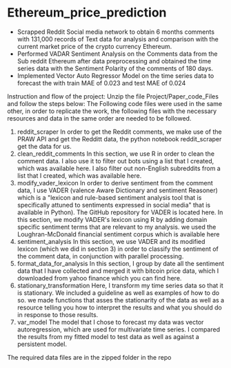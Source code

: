# Ethereum_price_prediction


-	Scrapped Reddit Social media network to obtain 6 months comments with 131,000 records of Text data for analysis and comparison with the current market price of the crypto currency Ethereum.
-	Performed VADAR Sentiment Analysis on the Comments data from the Sub reddit Ethereum after data preprocessing and obtained the time series data with the Sentiment Polarity of the comments of 180 days.
-	Implemented Vector Auto Regressor Model on the time series data to forecast the with train MAE of 0.023 and test MAE of 0.024




Instruction and flow of the project:
Unzip the file Project/Paper_code_Files and follow the steps below:
The Following code files were used in the same other, in order to replicate the work, the following files with the necessary resources and data in the same order are needed to be followed.
1. reddit_scraper
In order to get the Reddit comments, we make use of the PRAW API and get the Redditt data, the python notebook reddit_scraper get the data for us.
2. clean_reddit_comments
In this section, we use R in order to clean the comment data. I also use it to filter out bots using a list that I created, which was available here. I also filter out non-English subreddits from a list that I created, which was available here.
3. modify_vader_lexicon
In order to derive sentiment from the comment data, I use VADER (valence Aware Dictionary and sentiment Reasoner) which is a "lexicon and rule-based sentiment analysis tool that is specifically attuned to sentiments expressed in social media" that is available in Python). The GitHub repository for VADER is located here. In this section, we modify VADER's lexicon using R by adding domain specific sentiment terms that are relevant to my analysis. we used the Loughran-McDonald financial sentiment corpus which is available here
4. sentiment_analysis
In this section, we use VADER and its modified lexicon (which we did in section 3) in order to classify the sentiment of the comment data, in conjunction with parallel processing.
5. format_data_for_analysis
In this section, I group by date all the sentiment data that I have collected and merged it with bitcoin price data, which I downloaded from yahoo finance which you can find here.
6. stationary_transformation
Here, I transform my time series data so that it is stationary. We included a guideline as well as examples of how to do so. we made functions that asses the stationarity of the data as well as a resource telling you how to interpret the results and what you should do in response to those results.
7. var_model
The model that I chose to forecast my data was vector autoregression, which are used for multivariate time series. I compared the results from my fitted model to test data as well as against a persistent model.



The required data files are in the zipped folder in the repo
